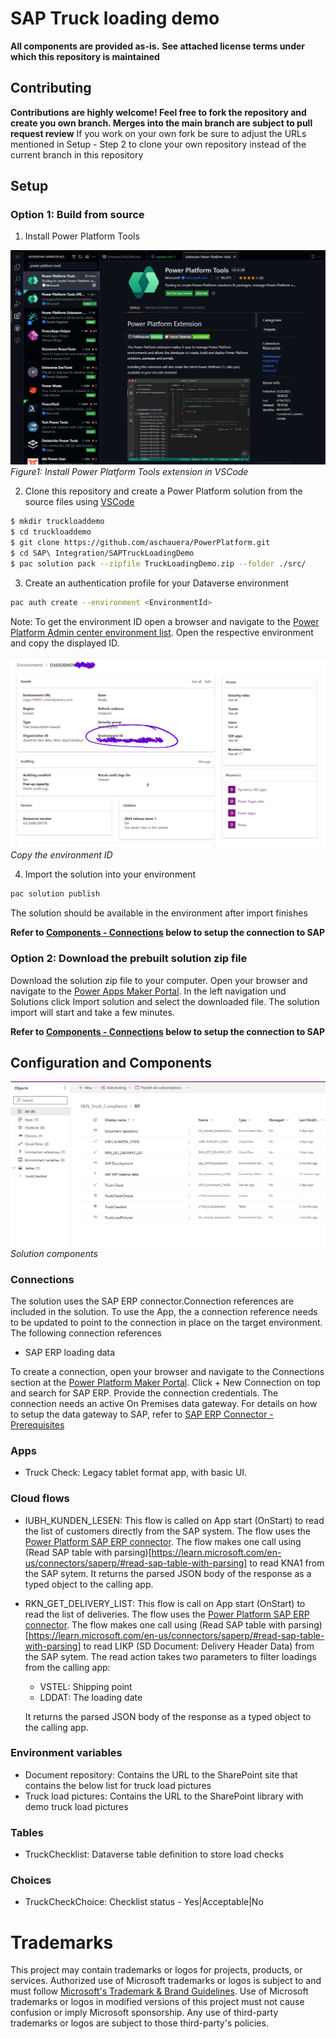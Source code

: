# SAP Truck loading demo

**All components are provided as-is.**
**See attached license terms under which this repository is maintained**

## Contributing

**Contributions are highly welcome! Feel free to fork the repository and create you own branch. Merges into the main branch are subject to pull request review**
If you work on your own fork be sure to adjust the URLs mentioned in Setup - Step 2 to clone your own repository instead of the current branch in this repository

## Setup

### Option 1: Build from source


1. Install Power Platform Tools

![Install Power Platform Tools in VSCode](./img/1_InstallPowerPlatformToolsVSCode.png)
*Figure1: Install Power Platform Tools extension in VSCode*


2. Clone this repository and create a Power Platform solution from the source files using [VSCode](https://code.visualstudio.com)

```bash
$ mkdir truckloaddemo
$ cd truckloaddemo
$ git clone https://github.com/aschauera/PowerPlatform.git
$ cd SAP\ Integration/SAPTruckLoadingDemo
$ pac solution pack --zipfile TruckLoadingDemo.zip --folder ./src/
```

3. Create an authentication profile for your Dataverse environment
```bash
pac auth create --environment <EnvironmentId>
```
Note: To get the environment ID open a browser and navigate to the [Power Platform Admin center environment list](https://admin.powerplatform.microsoft.com/environments). Open the respective environment and copy the displayed ID.

![Copy environment ID](./img/2_CopyEnvironmentID.png)
*Copy the environment ID*

4. Import the solution into your environment
```bash
pac solution publish
```
The solution should be available in the environment after import finishes

**Refer to [Components - Connections](#connections) below to setup the connection to SAP**

### Option 2: Download the prebuilt solution zip file

Download the solution zip file to your computer. Open your browser and navigate to the [Power Apps Maker Portal](https://make.powerapps.com). In the left navigation und Solutions click Import solution and select the downloaded file.
The solution import will start and take a few minutes.

**Refer to [Components - Connections](#connections) below to setup the connection to SAP**

## Configuration and Components

![Soltiion components](./img/3_SolutionContents.png)
*Solution components*

### Connections

The solution uses the SAP ERP connector.Connection references are included in the solution. 
To use the App, the a connection reference needs to be updated to point to the connection in place on the target environment.
The following connection references
- SAP ERP loading data

To create a connection, open your browser and navigate to the Connections section at the [Power Platform Maker Portal](https://make.powerapps.com).
Click + New Connection on top and search for SAP ERP. Provide the connection credentials. The connection needs an active On Premises data gateway. For details on how to setup the data gateway to SAP, refer to [SAP ERP Connector - Prerequisites](https://learn.microsoft.com/en-us/connectors/saperp/#pre-requisites)

### Apps
- Truck Check: Legacy tablet format app, with basic UI.

### Cloud flows

- IUBH_KUNDEN_LESEN: This flow is called on App start (OnStart) to read the list of customers directly from the SAP system.
The flow uses the [Power Platform SAP ERP connector](https://learn.microsoft.com/en-us/connectors/saperp/). The flow makes one call using (Read SAP table with parsing)[https://learn.microsoft.com/en-us/connectors/saperp/#read-sap-table-with-parsing] to read KNA1 from the SAP sytem. It returns the parsed JSON body of the response as a typed object to the calling app.

- RKN_GET_DELIVERY_LIST: This flow is call on App start (OnStart) to read the list of deliveries. 
The flow uses the [Power Platform SAP ERP connector](https://learn.microsoft.com/en-us/connectors/saperp/). The flow makes one call using (Read SAP table with parsing)[https://learn.microsoft.com/en-us/connectors/saperp/#read-sap-table-with-parsing] to read LIKP (SD Document: Delivery Header Data) from the SAP sytem. The read action takes two parameters to filter loadings from the calling app:
    - VSTEL: Shipping point
    - LDDAT: The loading date

    It returns the parsed JSON body of the response as a typed object to the calling app.

### Environment variables

- Document repository: Contains the URL to the SharePoint site that contains the below list for truck load pictures 
- Truck load pictures: Contains the URL to the SharePoint library with demo truck load pictures

### Tables
- TruckChecklist: Dataverse table definition to store load checks

### Choices
- TruckCheckChoice: Checklist status - Yes|Acceptable|No

# Trademarks
This project may contain trademarks or logos for projects, products, or services. Authorized use of Microsoft trademarks or logos is subject to and must follow [Microsoft's Trademark & Brand Guidelines](https://www.microsoft.com/en-us/legal/intellectualproperty/trademarks/usage/general). Use of Microsoft trademarks or logos in modified versions of this project must not cause confusion or imply Microsoft sponsorship. Any use of third-party trademarks or logos are subject to those third-party's policies.
